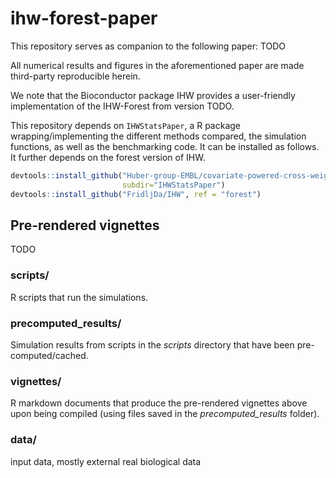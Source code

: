 # ihw-forest-paper
This repository serves as companion to the following paper: TODO

All numerical results and figures in the aforementioned paper are made third-party reproducible herein.

We note that the Bioconductor package IHW provides a user-friendly implementation of the IHW-Forest from version TODO.

This repository depends on `IHWStatsPaper`, a R package wrapping/implementing the different methods compared, the simulation functions, as well as the benchmarking code. It can be installed as follows. It further depends on the forest version of IHW.
```r
devtools::install_github("Huber-group-EMBL/covariate-powered-cross-weighted-multiple-testing",
                         subdir="IHWStatsPaper")
devtools::install_github("FridljDa/IHW", ref = "forest")                         
```

## Pre-rendered vignettes
TODO 

### **scripts/**
R scripts that run the simulations.
 
### **precomputed_results/**
Simulation results from scripts in the *scripts* directory that have been pre-computed/cached.

### **vignettes/**
R markdown documents that produce the pre-rendered vignettes above upon being compiled (using files saved in the *precomputed_results* folder). 

### **data/**
input data, mostly external real biological data
